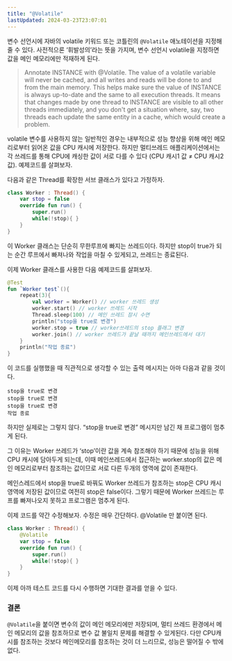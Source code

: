 ```yaml
---
title: "@Volatile"
lastUpdated: 2024-03-23T23:07:01
---
```


변수 선언시에 자바의 volatile 키워드 또는 코틀린의 `@Volatile` 애노테이션을 지정해줄 수 있다. 사전적으론 ‘휘발성의’라는 뜻을 가지며, 변수 선언시 volatile을 지정하면 값을 메인 메모리에만 적재하게 된다.

> Annotate INSTANCE with @Volatile. The value of a volatile variable will never be cached, and all writes and reads will be done to and from the main memory. This helps make sure the value of INSTANCE is always up-to-date and the same to all execution threads. It means that changes made by one thread to INSTANCE are visible to all other threads immediately, and you don't get a situation where, say, two threads each update the same entity in a cache, which would create a problem.

volatile 변수를 사용하지 않는 일반적인 경우는 내부적으로 성능 향상을 위해 메인 메모리로부터 읽어온 값을 CPU 캐시에 저장한다. 하지만 멀티쓰레드 애플리케이션에서는 각 쓰레드를 통해 CPU에 캐싱한 값이 서로 다를 수 있다 (CPU 캐시1 값 ≠ CPU 캐시2 값). 예제코드를 살펴보자.

다음과 같은 Thread를 확장한 서브 클래스가 있다고 가정하자.

```kotlin
class Worker : Thread() {
    var stop = false
    override fun run() {
        super.run()
        while(!stop){ }
    }
}
````

이 Worker 클래스는 단순히 무한루프에 빠지는 쓰레드이다. 하지만 stop이 true가 되는 순간 루프에서 빠져나와 작업을 마칠 수 있게되고, 쓰레드는 종료된다.

이제 Worker 클래스를 사용한 다음 예제코드를 살펴보자.

```kotlin
@Test
fun `Worker test`(){
    repeat(3){
        val worker = Worker() // worker 쓰레드 생성
        worker.start() // worker 쓰레드 시작
        Thread.sleep(100) // 메인 쓰레드 잠시 수면
        println("stop을 true로 변경")
        worker.stop = true // worker쓰레드의 stop 플래그 변경
        worker.join() // worker 쓰레드가 끝날 때까지 메인쓰레드에서 대기
    }
    println("작업 종료")
}
```

이 코드를 실행했을 때 직관적으로 생각할 수 있는 출력 메시지는 아마 다음과 같을 것이다.

```
stop을 true로 변경
stop을 true로 변경
stop을 true로 변경
작업 종료
```

하지만 실제로는 그렇지 않다. “stop을 true로 변경” 메시지만 남긴 채 프로그램이 멈추게 된다.

그 이유는 Worker 쓰레드가 ‘stop’이란 값을 계속 참조해야 하기 때문에 성능을 위해 CPU 캐시에 담아두게 되는데, 이때 메인쓰레드에서 접근하는 worker.stop의 값은 메인 메모리로부터 참조하는 값이므로 서로 다른 두개의 영역에 값이 존재한다.

메인스레드에서 stop을 true로 바꿔도 Worker 쓰레드가 참조하는 stop은 CPU 캐시 영역에 저장된 값이므로 여전히 stop은 false이다. 그렇기 때문에 Worker 쓰레드는 루프를 빠져나오지 못하고 프로그램은 멈추게 된다.

이제 코드를 약간 수정해보자. 수정은 매우 간단하다. @Volatile 만 붙이면 된다.

```kotlin
class Worker : Thread() {
    @Volatile
    var stop = false
    override fun run() {
        super.run()
        while(!stop){ }
    }
}
```
이제 아까 테스트 코드를 다시 수행하면 기대한 결과를 얻을 수 있다.

### 결론

`@Volatile`을 붙이면 변수의 값이 메인 메모리에만 저장되며, 멀티 쓰레드 환경에서 메인 메모리의 값을 참조하므로 변수 값 불일치 문제를 해결할 수 있게된다. 다만 CPU캐시를 참조하는 것보다 메인메모리를 참조하는 것이 더 느리므로, 성능은 떨어질 수 밖에 없다.